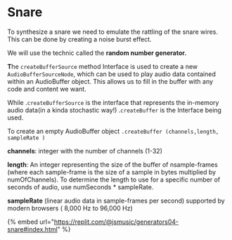 # Snare

To synthesize a snare we need to emulate the rattling of the snare wires. This can be done by creating a noise burst effect.&#x20;

We will use the technic called the **random number generator.**

**T**he `createBufferSource` method Interface is used to create a new `AudioBufferSourceNode`, which can be used to play audio data contained within an AudioBuffer object. This allows us to fill in the buffer with any code and content we want.

While .`createBufferSource` is the interface that represents the in-memory audio data(in a kinda stochastic way!) .`createBuffer` is the Interface being used.

To create an empty AudioBuffer object `.createBuffer (channels,length, sampleRate )`

&#x20;**channels**: integer with the number of channels (1-32)&#x20;

&#x20;**length**: An integer representing the size of the buffer of  nsample-frames (where each sample-frame is the size of a sample in bytes multiplied by numOfChannels). To determine the length to use for a specific number of seconds of audio, use numSeconds \* sampleRate.&#x20;

**sampleRate** (linear audio data in sample-frames per second) supported by modern browsers ( 8,000 Hz to 96,000 Hz)

{% embed url="https://replit.com/@jsmusic/generators04-snare#index.html" %}
